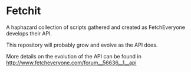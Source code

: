 Fetchit
=======

A haphazard collection of scripts gathered and created as FetchEveryone develops their API.

This repository will probably grow and evolve as the API does.

More details on the evolution of the API can be found in http://www.fetcheveryone.com/forum__56636__1__api
